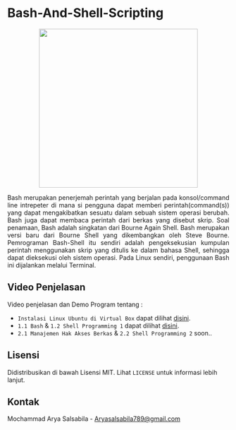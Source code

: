# Bash-And-Shell-Scripting

<p align="center">
  <img width="360px" src="https://upload.wikimedia.org/wikipedia/commons/thumb/8/82/Gnu-bash-logo.svg/1200px-Gnu-bash-logo.svg.png" />
</p>

<p align="justify">
Bash merupakan penerjemah perintah yang berjalan pada konsol/command line intrepeter di mana si pengguna dapat memberi perintah(command(s)) yang dapat mengakibatkan sesuatu dalam sebuah sistem operasi berubah. Bash juga dapat membaca perintah dari berkas yang disebut skrip. Soal penamaan, Bash adalah singkatan dari Bourne Again Shell. Bash merupakan versi baru dari Bourne Shell yang dikembangkan oleh Steve Bourne. Pemrograman Bash-Shell itu sendiri adalah pengeksekusian kumpulan perintah menggunakan skrip yang ditulis ke dalam bahasa Shell, sehingga dapat dieksekusi oleh sistem operasi. Pada Linux sendiri, penggunaan Bash ini dijalankan melalui Terminal. 
</p>

## Video Penjelasan 

Video penjelasan dan Demo Program tentang :
- `Instalasi Linux Ubuntu di Virtual Box` dapat dilihat [disini](https://youtu.be/NHL4RHHab0Q).
- `1.1 Bash` & `1.2 Shell Programming 1` dapat dilihat [disini](https://youtu.be/kepM0lFHw_o).
- `2.1 Manajemen Hak Akses Berkas` & `2.2 Shell Programming 2` soon..

## Lisensi 

Didistribusikan di bawah Lisensi MIT. Lihat `LICENSE` untuk informasi lebih lanjut.

## Kontak

Mochammad Arya Salsabila - Aryasalsabila789@gmail.com
